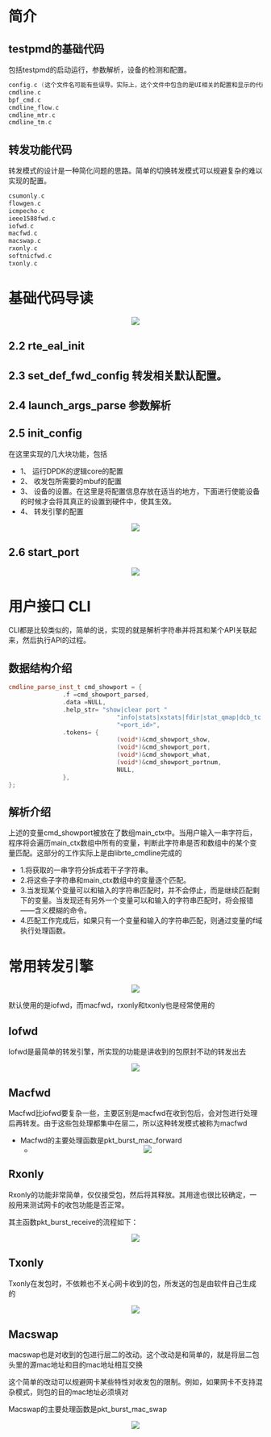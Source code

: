 # 简介

## testpmd的基础代码 

包括testpmd的启动运行，参数解析，设备的检测和配置。
```cpp
config.c (这个文件名可能有些误导。实际上，这个文件中包含的是UI相关的配置和显示的代码。)
cmdline.c
bpf_cmd.c
cmdline_flow.c
cmdline_mtr.c
cmdline_tm.c
```
## 转发功能代码

转发模式的设计是一种简化问题的思路。简单的切换转发模式可以规避复杂的难以实现的配置。
```cpp
csumonly.c
flowgen.c
icmpecho.c
ieee1588fwd.c
iofwd.c
macfwd.c
macswap.c
rxonly.c
softnicfwd.c
txonly.c
```
# 基础代码导读

<div align="center"> <img src="pic/testpmd01.png"/> </div>

## 2.2 rte_eal_init

## 2.3 set_def_fwd_config 转发相关默认配置。

## 2.4 launch_args_parse  参数解析

## 2.5 init_config
在这里实现的几大块功能，包括
* 1、 运行DPDK的逻辑core的配置
* 2、 收发包所需要的mbuf的配置
* 3、 设备的设置。在这里是将配置信息存放在适当的地方，下面进行使能设备的时候才会将其真正的设置到硬件中，使其生效。
* 4、 转发引擎的配置
<div align="center"> <img src="pic/testpmd02.png"/> </div>

## 2.6 start_port

<div align="center"> <img src="pic/testpmd03.png"/> </div>

# 用户接口 CLI
CLI都是比较类似的，简单的说，实现的就是解析字符串并将其和某个API关联起来，然后执行API的过程。

## 数据结构介绍
```cpp
cmdline_parse_inst_t cmd_showport = {
               .f =cmd_showport_parsed,
               .data =NULL,
               .help_str= "show|clear port "
                              "info|stats|xstats|fdir|stat_qmap|dcb_tc|cap"
                              "<port_id>",
               .tokens= {
                              (void*)&cmd_showport_show,
                              (void*)&cmd_showport_port,
                              (void*)&cmd_showport_what,
                              (void*)&cmd_showport_portnum,
                              NULL,
               },
};
```
## 解析介绍
上述的变量cmd_showport被放在了数组main_ctx中。当用户输入一串字符后，程序将会遍历main_ctx数组中所有的变量，判断此字符串是否和数组中的某个变量匹配。这部分的工作实际上是由librte_cmdline完成的
* 1.将获取的一串字符分拆成若干子字符串。
* 2.将这些子字符串和main_ctx数组中的变量逐个匹配。
* 3.当发现某个变量可以和输入的字符串匹配时，并不会停止，而是继续匹配剩下的变量。当发现还有另外一个变量可以和输入的字符串匹配时，将会报错——含义模糊的命令。
* 4.匹配工作完成后，如果只有一个变量和输入的字符串匹配，则通过变量的f域执行处理函数。

# 常用转发引擎 
<div align="center"> <img src="pic/testpmd06.png"/> </div>


默认使用的是iofwd，而macfwd，rxonly和txonly也是经常使用的

## Iofwd

Iofwd是最简单的转发引擎，所实现的功能是讲收到的包原封不动的转发出去
<div align="center"> <img src="pic/testpmd05.png"/> </div>

## Macfwd

Macfwd比iofwd要复杂一些，主要区别是macfwd在收到包后，会对包进行处理后再转发。由于这些包处理都集中在层二，所以这种转发模式被称为macfwd
* Macfwd的主要处理函数是pkt_burst_mac_forward
   * <div align="center"> <img src="pic/testpmd04.png"/> </div>

## Rxonly
Rxonly的功能非常简单，仅仅接受包，然后将其释放。其用途也很比较确定，一般用来测试网卡的收包功能是否正常。

其主函数pkt_burst_receive的流程如下：
<div align="center"> <img src="pic/testpmd07.png"/> </div>

## Txonly

Txonly在发包时，不依赖也不关心网卡收到的包，所发送的包是由软件自己生成的
<div align="center"> <img src="pic/testpmd08.png"/> </div>

## Macswap

macswap也是对收到的包进行层二的改动。这个改动是和简单的，就是将层二包头里的源mac地址和目的mac地址相互交换

这个简单的改动可以规避网卡某些特性对收发包的限制。例如，如果网卡不支持混杂模式，则包的目的mac地址必须填对

Macswap的主要处理函数是pkt_burst_mac_swap

<div align="center"> <img src="pic/testpmd09.png"/> </div>
